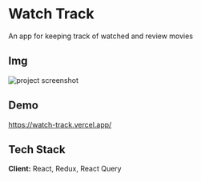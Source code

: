 
# Watch Track

An app for keeping track of watched and review movies


## Img
![project screenshot](https://github.com/OktayRasimov/WatchTrack/assets/131280054/f42cfffa-d4c0-4542-928b-bbda828f5396)

## Demo

https://watch-track.vercel.app/


## Tech Stack

**Client:** React, Redux, React Query



